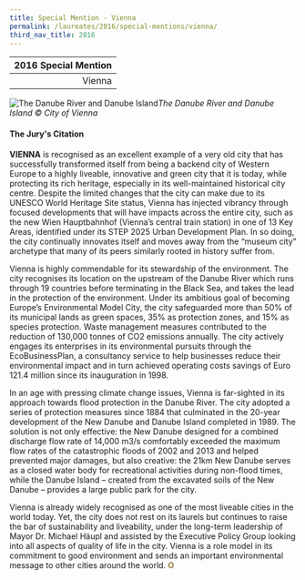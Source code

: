 ```yaml
---
title: Special Mention - Vienna
permalink: /laureates/2016/special-mentions/vienna/
third_nav_title: 2016
---
```


| 2016 Special Mention | 
|---:|
| Vienna | 

![The Danube River and Danube Island](/images/special-mentions/vienna.jpg)_The Danube River and Danube Island © City of Vienna_

#### **The Jury's Citation**

**VIENNA** is recognised as an excellent example of a very old city that has successfully transformed itself from being a backend city of Western Europe to a highly liveable, innovative and green city that it is today, while protecting its rich heritage, especially in its well-maintained historical city centre. Despite the limited changes that the city can make due to its UNESCO World Heritage Site status, Vienna has injected vibrancy through focused developments that will have impacts across the entire city, such as the new Wien Hauptbahnhof (Vienna’s central train station) in one of 13 Key Areas, identified under its STEP 2025 Urban Development Plan. In so doing, the city continually innovates itself and moves away from the “museum city” archetype that many of its peers similarly rooted in history suffer from.

Vienna is highly commendable for its stewardship of the environment. The city recognises its location on the upstream of the Danube River which runs through 19 countries before terminating in the Black Sea, and takes the lead in the protection of the environment. Under its ambitious goal of becoming Europe’s Environmental Model City, the city safeguarded more than 50% of its municipal lands as green spaces, 35% as protection zones, and 15% as species protection. Waste management measures contributed to the reduction of 130,000 tonnes of CO2 emissions annually. The city actively engages its enterprises in its environmental pursuits through the EcoBusinessPlan, a consultancy service to help businesses reduce their environmental impact and in turn achieved operating costs savings of Euro 121.4 million since its inauguration in 1998.

In an age with pressing climate change issues, Vienna is far-sighted in its approach towards flood protection in the Danube River. The city adopted a series of protection measures since 1884 that culminated in the 20-year development of the New Danube and Danube Island completed in 1989. The solution is not only effective: the New Danube designed for a combined discharge flow rate of 14,000 m3/s comfortably exceeded the maximum flow rates of the catastrophic floods of 2002 and 2013 and helped prevented major damages, but also creative: the 21km New Danube serves as a closed water body for recreational activities during non-flood times, while the Danube Island – created from the excavated soils of the New Danube – provides a large public park for the city.

Vienna is already widely recognised as one of the most liveable cities in the world today. Yet, the city does not rest on its laurels but continues to raise the bar of sustainability and liveability, under the long-term leadership of Mayor Dr. Michael Häupl and assisted by the Executive Policy Group looking into all aspects of quality of life in the city. Vienna is a role model in its commitment to good environment and sends an important environmental message to other cities around the world. **<font color="#967942">O</font>**
